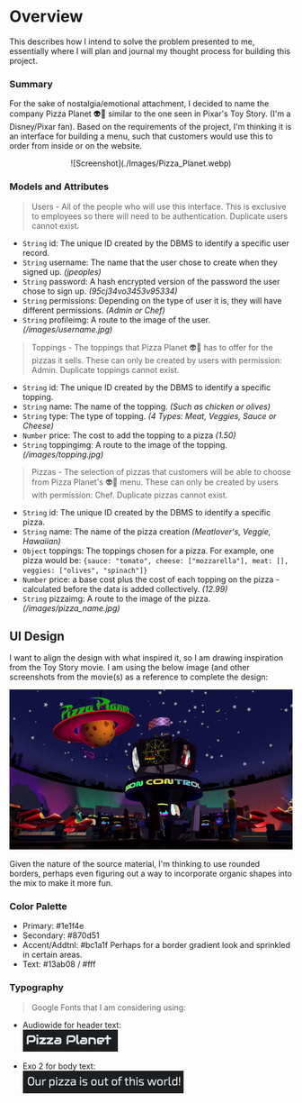 # Overview
This describes how I intend to solve the problem presented to me, essentially where I will plan and journal my thought process for building this project. 

### Summary
For the sake of nostalgia/emotional attachment, I decided to name the company Pizza Planet :alien::pizza: similar to the one seen in Pixar's Toy Story. (I'm a Disney/Pixar fan). Based on the requirements of the project, I'm thinking it is an interface for building a menu, such that customers would use this to order from inside or on the website.

<p align="center">
![Screenshot](./Images/Pizza_Planet.webp)
</p>

### Models and Attributes

> Users - All of the people who will use this interface. This is exclusive to employees so there will need to be authentication. Duplicate users cannot exist. 
- `String` id: The unique ID created by the DBMS to identify a specific user record. 
- `String` username: The name that the user chose to create when they signed up. *(jpeoples)* 
- `String` password: A hash encrypted version of the password the user chose to sign up. *(95cj34vo3453v95334)* 
- `String` permissions: Depending on the type of user it is, they will have different permissions. *(Admin or Chef)* 
- `String` profileimg: A route to the image of the user. *(/images/username.jpg)* 

> Toppings - The toppings that Pizza Planet :alien::pizza: has to offer for the pizzas it sells. These can only be created by users with permission: Admin. Duplicate toppings cannot exist. 
- `String` id: The unique ID created by the DBMS to identify a specific topping.
- `String` name: The name of the topping. *(Such as chicken or olives)* 
- `String` type: The type of topping. *(4 Types: Meat, Veggies, Sauce or Cheese)* 
- `Number` price: The cost to add the topping to a pizza *(1.50)* 
- `String` toppingimg: A route to the image of the topping. *(/images/topping.jpg)*  

> Pizzas - The selection of pizzas that customers will be able to choose from Pizza Planet's :alien::pizza: menu. These can only be created by users with permission: Chef. Duplicate pizzas cannot exist. 
- `String` id: The unique ID created by the DBMS to identify a specific pizza. 
- `String` name: The name of the pizza creation *(Meatlover's, Veggie, Hawaiian)* 
- `Object` toppings: The toppings chosen for a pizza.
For example, one pizza would be: ```{sauce: "tomato", cheese: ["mozzarella"], meat: [], veggies: ["olives", "spinach"]}```
- `Number` price: a base cost plus the cost of each topping on the pizza - calculated before the data is added collectively. *(12.99)* 
- `String` pizzaimg: A route to the image of the pizza. *(/images/pizza_name.jpg)*

## UI Design
I want to align the design with what inspired it, so I am drawing inspiration from the Toy Story movie. I am using the below image (and other screenshots from the movie(s) as a reference to complete the design:

![Screenshot](./Images/Pizza_Planet_inside.webp) 

Given the nature of the source material, I'm thinking to use rounded borders, perhaps even figuring out a way to incorporate organic shapes into the mix to make it more fun. 

### Color Palette 
- Primary:       #1e1f4e 
- Secondary:     #870d51
- Accent/Addtnl: #bc1a1f Perhaps for a border gradient look and sprinkled in certain areas.
- Text:          #13ab08 / #fff


### Typography 
> Google Fonts that I am considering using:
- Audiowide for header text:  
![Screenshot](./Images/AudiowideFont.png) 

- Exo 2 for body text:  
![Screenshot](./Images/Exo2Font.png) 

